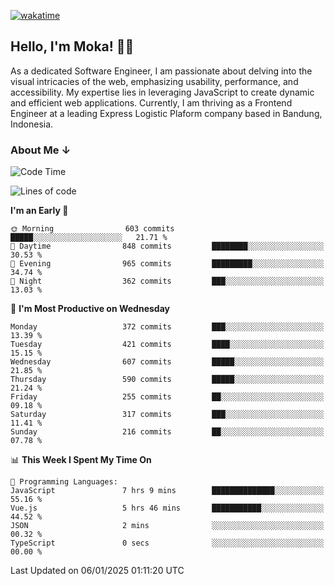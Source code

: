 [![wakatime](https://wakatime.com/badge/user/af9abd23-dba3-4dbe-973c-b045a9417a55.svg?style=social)](https://wakatime.com/@af9abd23-dba3-4dbe-973c-b045a9417a55)
## Hello, I'm Moka! 👋🏼


As a dedicated Software Engineer, I am passionate about delving into the visual intricacies of the web, emphasizing usability, performance, and accessibility. My expertise lies in leveraging JavaScript to create dynamic and efficient web applications. Currently, I am thriving as a Frontend Engineer at a leading Express Logistic Plaform company based in Bandung, Indonesia.

### About Me ↓

<!--START_SECTION:waka-->
![Code Time](http://img.shields.io/badge/Code%20Time-11%2C489%20hrs%2017%20mins-blue)

![Lines of code](https://img.shields.io/badge/From%20Hello%20World%20I%27ve%20Written-4.2%20million%20lines%20of%20code-blue)

**I'm an Early 🐤** 

```text
🌞 Morning                603 commits         █████░░░░░░░░░░░░░░░░░░░░   21.71 % 
🌆 Daytime                848 commits         ████████░░░░░░░░░░░░░░░░░   30.53 % 
🌃 Evening                965 commits         █████████░░░░░░░░░░░░░░░░   34.74 % 
🌙 Night                  362 commits         ███░░░░░░░░░░░░░░░░░░░░░░   13.03 % 
```
📅 **I'm Most Productive on Wednesday** 

```text
Monday                   372 commits         ███░░░░░░░░░░░░░░░░░░░░░░   13.39 % 
Tuesday                  421 commits         ████░░░░░░░░░░░░░░░░░░░░░   15.15 % 
Wednesday                607 commits         █████░░░░░░░░░░░░░░░░░░░░   21.85 % 
Thursday                 590 commits         █████░░░░░░░░░░░░░░░░░░░░   21.24 % 
Friday                   255 commits         ██░░░░░░░░░░░░░░░░░░░░░░░   09.18 % 
Saturday                 317 commits         ███░░░░░░░░░░░░░░░░░░░░░░   11.41 % 
Sunday                   216 commits         ██░░░░░░░░░░░░░░░░░░░░░░░   07.78 % 
```


📊 **This Week I Spent My Time On** 

```text
💬 Programming Languages: 
JavaScript               7 hrs 9 mins        ██████████████░░░░░░░░░░░   55.16 % 
Vue.js                   5 hrs 46 mins       ███████████░░░░░░░░░░░░░░   44.52 % 
JSON                     2 mins              ░░░░░░░░░░░░░░░░░░░░░░░░░   00.32 % 
TypeScript               0 secs              ░░░░░░░░░░░░░░░░░░░░░░░░░   00.00 % 
```


 Last Updated on 06/01/2025 01:11:20 UTC
<!--END_SECTION:waka-->
